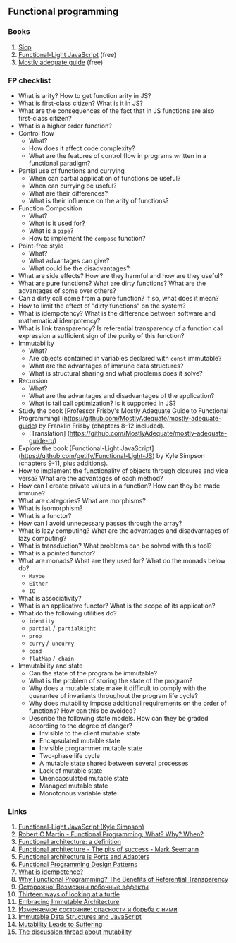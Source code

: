 ## Functional programming

### Books

1. [Sicp](https://en.wikipedia.org/wiki/Structure_and_Interpretation_of_Computer_Programs)
2. [Functional-Light JavaScript](https://github.com/getify/Functional-Light-JS) (free)
3. [Mostly adequate guide](https://github.com/MostlyAdequate/mostly-adequate-guide) (free)
### FP checklist

* What is arity? How to get function arity in JS?
* What is first-class citizen? What is it in JS?
* What are the consequences of the fact that in JS functions are also first-class citizen?
* What is a higher order function?
* Control flow
    - What?
    - How does it affect code complexity?
    - What are the features of control flow in programs written in a functional paradigm?
* Partial use of functions and currying
    - When can partial application of functions be useful?
    - When can currying be useful?
    - What are their differences?
    - What is their influence on the arity of functions?
* Function Composition
    - What?
    - What is it used for?
    - What is a `pipe`?
    - How to implement the `compose` function?
* Point-free style
    - What?
    - What advantages can give?
    - What could be the disadvantages?
* What are side effects? How are they harmful and how are they useful?
* What are pure functions? What are dirty functions? What are the advantages of some over others?
* Can a dirty call come from a pure function? If so, what does it mean?
* How to limit the effect of "dirty functions" on the system?
* What is idempotency? What is the difference between software and mathematical idempotency?
* What is link transparency? Is referential transparency of a function call expression a sufficient sign of the purity of this function?
* Immutability
    - What?
    - Are objects contained in variables declared with `const` immutable?
    - What are the advantages of immune data structures?
    - What is structural sharing and what problems does it solve?
* Recursion
    - What?
    - What are the advantages and disadvantages of the application?
    - What is tail call optimization? Is it supported in JS?
* Study the book [Professor Frisby's Mostly Adequate Guide to Functional Programming] (https://github.com/MostlyAdequate/mostly-adequate-guide) by Franklin Frisby (chapters 8-12 included).
    - [Translation] (https://github.com/MostlyAdequate/mostly-adequate-guide-ru)
* Explore the book [Functional-Light JavaScript] (https://github.com/getify/Functional-Light-JS) by Kyle Simpson (chapters 9-11, plus additions).
* How to implement the functionality of objects through closures and vice versa? What are the advantages of each method?
* How can I create private values ​​in a function? How can they be made immune?
* What are categories? What are morphisms?
* What is isomorphism?
* What is a functor?
* How can I avoid unnecessary passes through the array?
* What is lazy computing? What are the advantages and disadvantages of lazy computing?
* What is transduction? What problems can be solved with this tool?
* What is a pointed functor?
* What are monads? What are they used for? What do the monads below do?
    - `Maybe`
    - `Either`
    - `IO`
* What is associativity?
* What is an applicative functor? What is the scope of its application?
* What do the following utilities do?
    - `identity`
    - `partial` /` partialRight`
    - `prop`
    - `curry` /` uncurry`
    - `cond`
    - `flatMap` /` chain`
* Immutability and state
    - Can the state of the program be immutable?
    - What is the problem of storing the state of the program?
    - Why does a mutable state make it difficult to comply with the guarantee of invariants throughout the program life cycle?
    - Why does mutability impose additional requirements on the order of functions? How can this be avoided?
    - Describe the following state models. How can they be graded according to the degree of danger?
        - Invisible to the client mutable state
        - Encapsulated mutable state
        - Invisible programmer mutable state
        - Two-phase life cycle
        - A mutable state shared between several processes
        - Lack of mutable state
        - Unencapsulated mutable state
        - Managed mutable state
        - Monotonous variable state

### Links
1. [Functional-Light JavaScript (Kyle Simpson)](https://github.com/getify/Functional-Light-JS)
2. [Robert C Martin - Functional Programming; What? Why? When?](https://www.youtube.com/watch?v=7Zlp9rKHGD4)
3. [Functional architecture: a definition](https://blog.ploeh.dk/2018/11/19/functional-architecture-a-definition/)
4. [Functional architecture - The pits of success - Mark Seemann](https://www.youtube.com/watch?v=US8QG9I1XW0)
5. [Functional architecture is Ports and Adapters](https://blog.ploeh.dk/2016/03/18/functional-architecture-is-ports-and-adapters/)
6. [Functional Programming Design Patterns](https://fsharpforfunandprofit.com/fppatterns/)
7. [What is idempotence?](https://szymonkrajewski.pl/what-is-idempotence/)
8. [Why Functional Programming? The Benefits of Referential Transparency](https://sookocheff.com/post/fp/why-functional-programming/)
9. [Осторожно! Возможны побочные эффекты](https://blog.csssr.ru/2017/10/07/side-effects)
10. [Thirteen ways of looking at a turtle](https://fsharpforfunandprofit.com/posts/13-ways-of-looking-at-a-turtle/)
11. [Embracing Immutable Architecture](https://medium.com/react-weekly/embracing-immutable-architecture-dc04e3f08543)
12. [Изменяемое состояние: опасности и борьба с ними](http://fprog.ru/2009/issue1/eugene-kirpichov-fighting-mutable-state/)
13. [Immutable Data Structures and JavaScript](https://jlongster.com/Using-Immutable-Data-Structures-in-JavaScript#Immutable.js)
14. [Mutability Leads to Suffering](https://hackernoon.com/mutability-leads-to-suffering-23671a0def6a)
15. [The discussion thread about mutability](http://lambda-the-ultimate.org/node/724#comment-6580)
